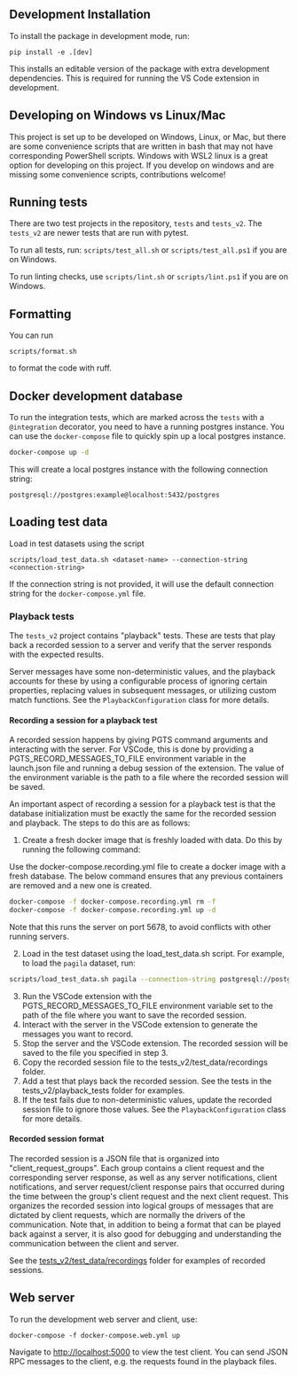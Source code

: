 ## Development Installation

To install the package in development mode, run:

    pip install -e .[dev]

This installs an editable version of the package with extra development dependencies.
This is required for running the VS Code extension in development.

## Developing on Windows vs Linux/Mac

This project is set up to be developed on Windows, Linux, or Mac, but there are some convenience scripts
that are written in bash that may not have corresponding PowerShell scripts. Windows with WSL2 linux
is a great option for developing on this project. If you develop on windows and are missing
some convenience scripts, contributions welcome!

## Running tests

There are two test projects in the repository, `tests` and `tests_v2`.
The `tests_v2` are newer tests that are run with pytest.

To run all tests, run: `scripts/test_all.sh` or `scripts/test_all.ps1` if you are on Windows.

To run linting checks, use `scripts/lint.sh` or `scripts/lint.ps1` if you are on Windows.

## Formatting

You can run

```
scripts/format.sh
```

to format the code with ruff.

## Docker development database

To run the integration tests, which are marked across the `tests` with a `@integration` decorator, you need to have a running postgres instance.
You can use the `docker-compose` file to quickly spin up a local postgres instance.

```bash
docker-compose up -d
```
This will create a local postgres instance with the following connection string:

```
postgresql://postgres:example@localhost:5432/postgres
```

## Loading test data

Load in test datasets using the script

```
scripts/load_test_data.sh <dataset-name> --connection-string <connection-string>
```

If the connection string is not provided, it will use the default connection string for the 
`docker-compose.yml` file.

### Playback tests

The `tests_v2` project contains "playback" tests. These are tests that play back a recorded session to a server and verify
that the server responds with the expected results.

Server messages have some non-deterministic values, and the playback accounts for these by using a configurable process of
ignoring certain properties, replacing values in subsequent messages, or utilizing custom match functions. See the
`PlaybackConfiguration` class for more details.

#### Recording a session for a playback test

A recorded session happens by giving PGTS command arguments and interacting with the server. For VSCode, this is done by
providing a PGTS_RECORD_MESSAGES_TO_FILE environment variable in the launch.json file and running a debug session of the extension.
The value of the environment variable is the path to a file where the recorded session will be saved.

An important aspect of recording a session for a playback test is that the database initialization must be exactly the same for the
recorded session and playback. The steps to do this are as follows:

1. Create a fresh docker image that is freshly loaded with data. Do this by running the following command:

Use the docker-compose.recording.yml file to create a docker image with a fresh database. The below
command ensures that any previous containers are removed and a new one is created.

```bash
docker-compose -f docker-compose.recording.yml rm -f  
docker-compose -f docker-compose.recording.yml up -d
```

Note that this runs the server on port 5678, to avoid conflicts with other running servers.

2. Load in the test dataset using the load_test_data.sh script. For example, to load the `pagila` dataset, run:

```bash
scripts/load_test_data.sh pagila --connection-string postgresql://postgres:example@localhost:5678/postgres
```

3. Run the VSCode extension with the PGTS_RECORD_MESSAGES_TO_FILE environment variable set to the path of the file where you want to save the recorded session.
4. Interact with the server in the VSCode extension to generate the messages you want to record.
5. Stop the server and the VSCode extension. The recorded session will be saved to the file you specified in step 3.
6. Copy the recorded session file to the tests_v2/test_data/recordings folder.
7. Add a test that plays back the recorded session. See the tests in the tests_v2/playback_tests folder for examples.
8. If the test fails due to non-deterministic values, update the recorded session file to ignore those values. See the `PlaybackConfiguration` class for more details.

#### Recorded session format

The recorded session is a JSON file that is organized into "client_request_groups". Each group contains a client request and the corresponding server response,
as well as any server notifications, client notifications, and server request/client response pairs that occurred during the time between the group's client request
and the next client request. This organizes the recorded session into logical groups of messages that are dictated by client requests, which are normally the drivers
of the communication. Note that, in addition to being a format that can be played back against a server, it is also good for debugging and understanding the communication between the client and server.

See the [tests_v2/test_data/recordings](tests_v2/test_data/recordings) folder for examples of recorded sessions.

## Web server

To run the development web server and client, use:

```
docker-compose -f docker-compose.web.yml up
```

Navigate to <http://localhost:5000> to view the test client. You can send JSON RPC messages to the client, e.g. the requests found in the playback files.